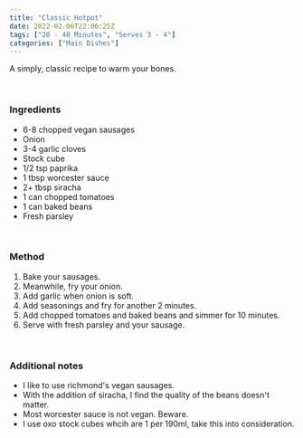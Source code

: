 ```yaml
---
title: "Classic Hotpot"
date: 2022-02-06T22:06:25Z
tags: ["20 - 40 Minutes", "Serves 3 - 4"]
categories: ["Main Dishes"]
---
```

A simply, classic recipe to warm your bones.
&nbsp;

&nbsp;
### Ingredients
* 6-8 chopped vegan sausages
* Onion
* 3-4 garlic cloves
* Stock cube
* 1/2 tsp paprika
* 1 tbsp worcester sauce
* 2+ tbsp siracha
* 1 can chopped tomatoes
* 1 can baked beans
* Fresh parsley
&nbsp;

&nbsp;
### Method
1. Bake your sausages.
2. Meanwhile, fry your onion.
3. Add garlic when onion is soft.
4. Add seasonings and fry for another 2 minutes.
5. Add chopped tomatoes and baked beans and simmer for 10 minutes.
6. Serve with fresh parsley and your sausage.
&nbsp;

&nbsp;
### Additional notes
* I like to use richmond's vegan sausages.
* With the addition of siracha, I find the quality of the beans doesn't matter.
* Most worcester sauce is not vegan. Beware.
* I use oxo stock cubes whcih are 1 per 190ml, take this into consideration.

